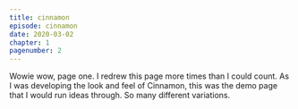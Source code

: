```yaml
---
title: cinnamon
episode: cinnamon
date: 2020-03-02
chapter: 1
pagenumber: 2
---
```


Wowie wow, page one. I redrew this page more times than I could count. As I was developing the look and feel of Cinnamon, this was the demo page that I would run ideas through. So many different variations.

